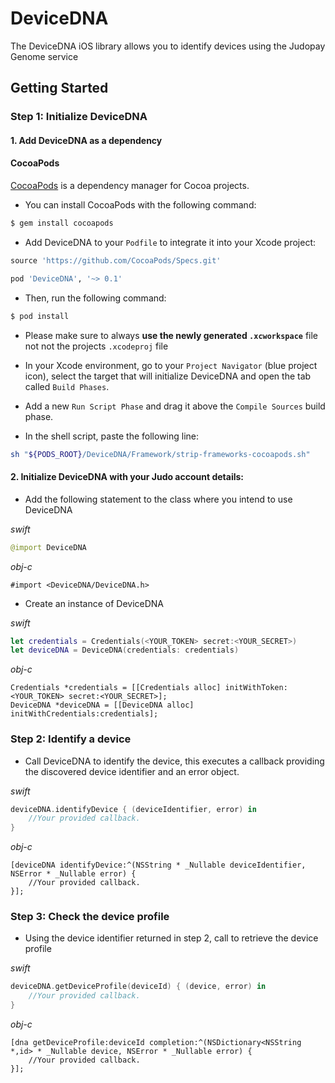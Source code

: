 # DeviceDNA #

The DeviceDNA iOS library allows you to identify devices using the Judopay Genome service

## Getting Started

### Step 1: Initialize DeviceDNA

#### 1. Add DeviceDNA as a dependency

#### CocoaPods

[CocoaPods](http://cocoapods.org) is a dependency manager for Cocoa projects.

- You can install CocoaPods with the following command:

```bash
$ gem install cocoapods
```

- Add DeviceDNA to your `Podfile` to integrate it into your Xcode project:

```ruby
source 'https://github.com/CocoaPods/Specs.git'

pod 'DeviceDNA', '~> 0.1'
```

- Then, run the following command:

```bash
$ pod install
```

- Please make sure to always **use the newly generated `.xcworkspace`** file not not the projects `.xcodeproj` file

- In your Xcode environment, go to your `Project Navigator` (blue project icon), select the target that will initialize DeviceDNA and open the tab called `Build Phases`.
- Add a new `Run Script Phase` and drag it above the `Compile Sources` build phase.
- In the shell script, paste the following line:

```bash
sh "${PODS_ROOT}/DeviceDNA/Framework/strip-frameworks-cocoapods.sh"
```

#### 2. Initialize DeviceDNA with your Judo account details:

- Add the following statement to the class where you intend to use DeviceDNA

_swift_
```swift
@import DeviceDNA
```

_obj-c_
```objc
#import <DeviceDNA/DeviceDNA.h>
```

- Create an instance of DeviceDNA

_swift_
```swift
let credentials = Credentials(<YOUR_TOKEN> secret:<YOUR_SECRET>)
let deviceDNA = DeviceDNA(credentials: credentials)
```

_obj-c_
```objc
Credentials *credentials = [[Credentials alloc] initWithToken:<YOUR_TOKEN> secret:<YOUR_SECRET>];
DeviceDNA *deviceDNA = [[DeviceDNA alloc] initWithCredentials:credentials];
```

### Step 2: Identify a device

- Call DeviceDNA to identify the device, this executes a callback providing the discovered device identifier and an error object.

_swift_
```swift
deviceDNA.identifyDevice { (deviceIdentifier, error) in
    //Your provided callback.            
}
```

_obj-c_
```objc
[deviceDNA identifyDevice:^(NSString * _Nullable deviceIdentifier, NSError * _Nullable error) {
    //Your provided callback.    
}];
```

### Step 3: Check the device profile

- Using the device identifier returned in step 2, call to retrieve the device profile

_swift_
```swift
deviceDNA.getDeviceProfile(deviceId) { (device, error) in
    //Your provided callback.  
}
```

_obj-c_
```objc
[dna getDeviceProfile:deviceId completion:^(NSDictionary<NSString *,id> * _Nullable device, NSError * _Nullable error) {
    //Your provided callback.    
}];
```

